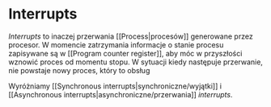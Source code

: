 # Interrupts
*Interrupts* to inaczej przerwania [[Process|procesów]] generowane przez procesor. W momencie zatrzymania informacje o stanie procesu zapisywane są w [[Program counter register]], aby móc w przyszłości wznowić proces od momentu stopu. W sytuacji kiedy następuje przerwanie, nie powstaje nowy proces, który to obsług

Wyróżniamy [[Synchronous interrupts|synchroniczne/wyjątki]] i [[Asynchronous interrupts|asynchroniczne/przerwania]] *interrupts*.